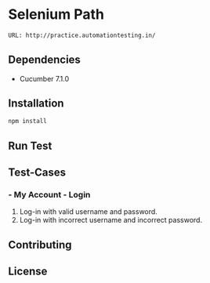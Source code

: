 # Selenium Path

```bash
URL: http://practice.automationtesting.in/
```
## Dependencies
* Cucumber 7.1.0
## Installation

```bash
npm install
```

## Run Test

## Test-Cases

### - My Account - Login

1. Log-in with valid username and password.
2. Log-in with incorrect username and incorrect password.

## Contributing

## License
